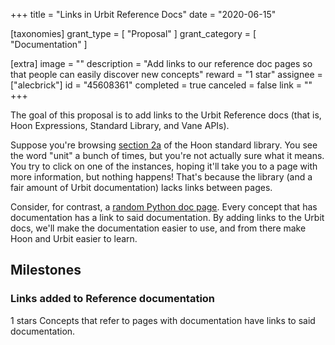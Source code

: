 +++
title = "Links in Urbit Reference Docs"
date = "2020-06-15"

[taxonomies]
grant_type = [ "Proposal" ]
grant_category = [ "Documentation" ]

[extra]
image = ""
description = "Add links to our reference doc pages so that people can easily discover new concepts"
reward = "1 star"
assignee = ["alecbrick"]
id = "45608361"
completed = true
canceled = false
link = ""
+++

The goal of this proposal is to add links to the Urbit Reference docs (that is, Hoon Expressions, Standard Library, and Vane APIs).

Suppose you're browsing [section 2a](https://urbit.org/docs/reference/library/2a/) of the Hoon standard library. You see the word "unit" a bunch of times, but you're not actually sure what it means. You try to click on one of the instances, hoping it'll take you to a page with more information, but nothing happens! That's because the library (and a fair amount of Urbit documentation) lacks links between pages.

Consider, for contrast, a [random Python doc page](https://docs.python.org/3/library/os.html). Every concept that has documentation has a link to said documentation. By adding links to the Urbit docs, we'll make the documentation easier to use, and from there make Hoon and Urbit easier to learn.

## Milestones

### Links added to Reference documentation

1 stars
Concepts that refer to pages with documentation have links to said documentation.
